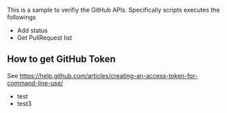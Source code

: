 This is a sample to verifiy the GitHub APIs. Specifically scripts executes the followings

* Add status
* Get PullRequest list

How to get GitHub Token
-----------------------------

See https://help.github.com/articles/creating-an-access-token-for-command-line-use/

- test
- test3